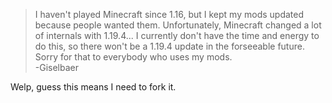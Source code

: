 > I haven't played Minecraft since 1.16, but I kept my mods updated because people wanted them. Unfortunately, Minecraft changed a lot of internals with 1.19.4...
> I currently don't have the time and energy to do this, so there won't be a 1.19.4 update in the forseeable future. Sorry for that to everybody who uses my mods. \
> -Giselbaer

Welp, guess this means I need to fork it.
